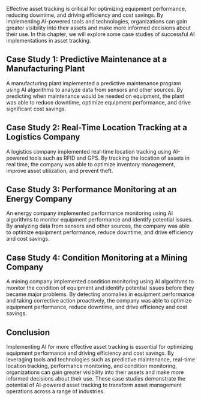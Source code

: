 
Effective asset tracking is critical for optimizing equipment performance, reducing downtime, and driving efficiency and cost savings. By implementing AI-powered tools and technologies, organizations can gain greater visibility into their assets and make more informed decisions about their use. In this chapter, we will explore some case studies of successful AI implementations in asset tracking.

Case Study 1: Predictive Maintenance at a Manufacturing Plant
-------------------------------------------------------------

A manufacturing plant implemented a predictive maintenance program using AI algorithms to analyze data from sensors and other sources. By predicting when maintenance would be needed on equipment, the plant was able to reduce downtime, optimize equipment performance, and drive significant cost savings.

Case Study 2: Real-Time Location Tracking at a Logistics Company
----------------------------------------------------------------

A logistics company implemented real-time location tracking using AI-powered tools such as RFID and GPS. By tracking the location of assets in real time, the company was able to optimize inventory management, improve asset utilization, and prevent theft.

Case Study 3: Performance Monitoring at an Energy Company
---------------------------------------------------------

An energy company implemented performance monitoring using AI algorithms to monitor equipment performance and identify potential issues. By analyzing data from sensors and other sources, the company was able to optimize equipment performance, reduce downtime, and drive efficiency and cost savings.

Case Study 4: Condition Monitoring at a Mining Company
------------------------------------------------------

A mining company implemented condition monitoring using AI algorithms to monitor the condition of equipment and identify potential issues before they became major problems. By detecting anomalies in equipment performance and taking corrective action proactively, the company was able to optimize equipment performance, reduce downtime, and drive efficiency and cost savings.

Conclusion
----------

Implementing AI for more effective asset tracking is essential for optimizing equipment performance and driving efficiency and cost savings. By leveraging tools and technologies such as predictive maintenance, real-time location tracking, performance monitoring, and condition monitoring, organizations can gain greater visibility into their assets and make more informed decisions about their use. These case studies demonstrate the potential of AI-powered asset tracking to transform asset management operations across a range of industries.
